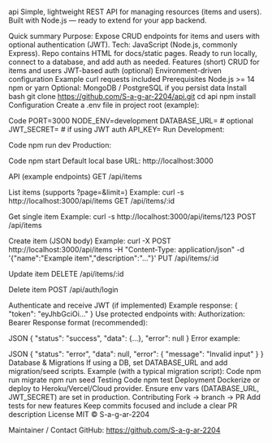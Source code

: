 api
Simple, lightweight REST API for managing resources (items and users). Built with Node.js — ready to extend for your app backend.

Quick summary
Purpose: Expose CRUD endpoints for items and users with optional authentication (JWT).
Tech: JavaScript (Node.js, commonly Express). Repo contains HTML for docs/static pages.
Ready to run locally, connect to a database, and add auth as needed.
Features (short)
CRUD for items and users
JWT-based auth (optional)
Environment-driven configuration
Example curl requests included
Prerequisites
Node.js >= 14
npm or yarn
Optional: MongoDB / PostgreSQL if you persist data
Install
bash
git clone https://github.com/S-a-g-ar-2204/api.git
cd api
npm install
Configuration
Create a .env file in project root (example):

Code
PORT=3000
NODE_ENV=development
DATABASE_URL=<your-database-url>     # optional
JWT_SECRET=<your-jwt-secret>         # if using JWT auth
API_KEY=<optional-api-key>
Run
Development:

Code
npm run dev
Production:

Code
npm start
Default local base URL: http://localhost:3000

API (example endpoints)
GET /api/items

List items (supports ?page=&limit=)
Example: curl -s http://localhost:3000/api/items
GET /api/items/:id

Get single item
Example: curl -s http://localhost:3000/api/items/123
POST /api/items

Create item (JSON body)
Example: curl -X POST http://localhost:3000/api/items
-H "Content-Type: application/json"
-d '{"name":"Example item","description":"..."}'
PUT /api/items/:id

Update item
DELETE /api/items/:id

Delete item
POST /api/auth/login

Authenticate and receive JWT (if implemented)
Example response: { "token": "eyJhbGciOi..." }
Use protected endpoints with: Authorization: Bearer <token>
Response format (recommended):

JSON
{
  "status": "success",
  "data": {...},
  "error": null
}
Error example:

JSON
{
  "status": "error",
  "data": null,
  "error": { "message": "Invalid input" }
}
Database & Migrations
If using a DB, set DATABASE_URL and add migration/seed scripts.
Example (with a typical migration script):
Code
npm run migrate
npm run seed
Testing
Code
npm test
Deployment
Dockerize or deploy to Heroku/Vercel/Cloud provider.
Ensure env vars (DATABASE_URL, JWT_SECRET) are set in production.
Contributing
Fork -> branch -> PR
Add tests for new features
Keep commits focused and include a clear PR description
License
MIT © S-a-g-ar-2204

Maintainer / Contact
GitHub: https://github.com/S-a-g-ar-2204
